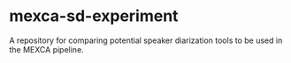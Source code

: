 # mexca-sd-experiment
A repository for comparing potential speaker diarization tools to be used in the MEXCA pipeline.
